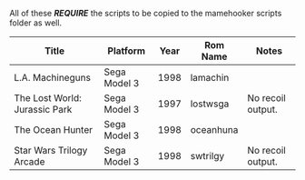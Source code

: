 All of these ***REQUIRE*** the scripts to be copied to the mamehooker scripts folder as well.

| Title                         | Platform     | Year | Rom Name  | Notes             |
|-------------------------------|--------------|------|-----------|-------------------|
| L.A. Machineguns              | Sega Model 3 | 1998 | lamachin  |                   |
| The Lost World: Jurassic Park | Sega Model 3 | 1997 | lostwsga  | No recoil output. |
| The Ocean Hunter              | Sega Model 3 | 1998 | oceanhuna |                   |
| Star Wars Trilogy Arcade      | Sega Model 3 | 1998 | swtrilgy  | No recoil output. |
